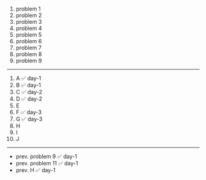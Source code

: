 1. problem 1    
2. problem 2   
3. problem 3    
4. problem 4   
5. problem 5    
6. problem 6    
7. problem 7   
8. problem 8   
9. problem 9

---

1. A ✅ day-1
2. B ✅ day-1
3. C ✅ day-2
4. D ✅ day-2
5. E
6. F ✅ day-3
7. G ✅ day-3
8. H
9. I
10. J

--- 

- prev. problem 9  ✅ day-1
- prev. problem 11 ✅ day-1
- prev. H          ✅ day-1